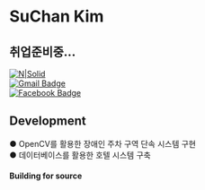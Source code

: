 # SuChan Kim
## 취업준비중...

[![N|Solid](https://cldup.com/dTxpPi9lDf.thumb.png)](https://nodesource.com/products/nsolid)   
[![Gmail Badge](https://img.shields.io/badge/Gmail-d14836?style=flat-square&logo=Gmail&logoColor=white&link=mailto:kimtncks@gmail.com)](mailto:kimtncks@gmail.com)   
[![Facebook Badge](https://img.shields.io/badge/facebook-1877f2?style=flat-square&logo=facebook&logoColor=white&link=https://www.facebook.com/kimtncks)](https://www.facebook.com/kimtncks)   

## Development
●  OpenCV를 활용한 장애인 주차 구역 단속 시스템 구현   
●  데이터베이스를 활용한 호텔 시스템 구축   


#### Building for source





[//]: # (These are reference links used in the body of this note and get stripped out when the markdown processor does its job. There is no need to format nicely because it shouldn't be seen. Thanks SO - http://stackoverflow.com/questions/4823468/store-comments-in-markdown-syntax)

   [dill]: <https://github.com/joemccann/dillinger>
   [git-repo-url]: <https://github.com/joemccann/dillinger.git>
   [john gruber]: <http://daringfireball.net>
   [df1]: <http://daringfireball.net/projects/markdown/>
   [markdown-it]: <https://github.com/markdown-it/markdown-it>
   [Ace Editor]: <http://ace.ajax.org>
   [node.js]: <http://nodejs.org>
   [Twitter Bootstrap]: <http://twitter.github.com/bootstrap/>
   [jQuery]: <http://jquery.com>
   [@tjholowaychuk]: <http://twitter.com/tjholowaychuk>
   [express]: <http://expressjs.com>
   [AngularJS]: <http://angularjs.org>
   [Gulp]: <http://gulpjs.com>

   [PlDb]: <https://github.com/joemccann/dillinger/tree/master/plugins/dropbox/README.md>
   [PlGh]: <https://github.com/joemccann/dillinger/tree/master/plugins/github/README.md>
   [PlGd]: <https://github.com/joemccann/dillinger/tree/master/plugins/googledrive/README.md>
   [PlOd]: <https://github.com/joemccann/dillinger/tree/master/plugins/onedrive/README.md>
   [PlMe]: <https://github.com/joemccann/dillinger/tree/master/plugins/medium/README.md>
   [PlGa]: <https://github.com/RahulHP/dillinger/blob/master/plugins/googleanalytics/README.md>
